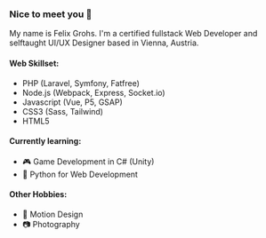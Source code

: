 ### Nice to meet you 👋

My name is Felix Grohs.
I'm a certified fullstack Web Developer and selftaught UI/UX Designer based in Vienna, Austria.

#### Web Skillset:
- PHP (Laravel, Symfony, Fatfree)
- Node.js (Webpack, Express, Socket.io)
- Javascript (Vue, P5, GSAP)
- CSS3 (Sass, Tailwind)
- HTML5

#### Currently learning:
- 🎮 Game Development in C# (Unity)
- 🐍 Python for Web Development

#### Other Hobbies:
- 🎥 Motion Design
- 📷 Photography

<!--
**felixgro/felixgro** is a ✨ _special_ ✨ repository because its `README.md` (this file) appears on your GitHub profile.

Here are some ideas to get you started:

- 🔭 I’m currently working on ...
- 🌱 I’m currently learning ...
- 👯 I’m looking to collaborate on ...
- 🤔 I’m looking for help with ...
- 💬 Ask me about ...
- 📫 How to reach me: ...
- 😄 Pronouns: ...
- ⚡ Fun fact: ...
-->
